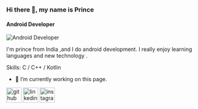 ### Hi there 👋, my name is Prince
#### Android Developer
![Android Developer](https://pbs.twimg.com/profile_banners/1482221142522068993/1642224116/1080x360)

I'm prince from India ,and I do android development.
I really enjoy learning languages and new technology .

Skills: C / C++ / Kotlin

- 🔭 I’m currently working on this page. 


[<img src='https://cdn.jsdelivr.net/npm/simple-icons@3.0.1/icons/github.svg' alt='github' height='40'>](https://github.com/https://github.com/iamyourmajesty)  [<img src='https://cdn.jsdelivr.net/npm/simple-icons@3.0.1/icons/linkedin.svg' alt='linkedin' height='40'>](https://www.linkedin.com/in/https://www.linkedin.com/in/prince-pandey-385710208/)  [<img src='https://cdn.jsdelivr.net/npm/simple-icons@3.0.1/icons/instagram.svg' alt='instagram' height='40'>](https://www.instagram.com/https://www.instagram.com/i_am_your_majesty_//)  

